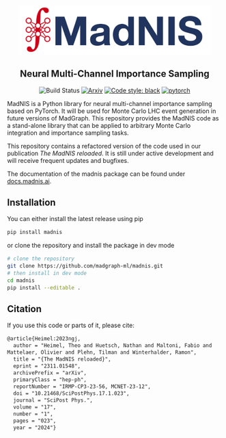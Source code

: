 <p align="center">
  <img src="https://github.com/madgraph-ml/madnis/raw/main/docs/source/_static/logo-light.png" width="450", alt="MadNIS">
</p>

<h2 align="center">Neural Multi-Channel Importance Sampling</h2>

<p align="center">
<img alt="Build Status" src="https://github.com/madgraph-ml/madnis/actions/workflows/CI.yml/badge.svg">
<a href="https://arxiv.org/abs/2311.01548"><img alt="Arxiv" src="https://img.shields.io/badge/arXiv-2311.01548-b31b1b.svg"></a>
<a href="https://github.com/psf/black"><img alt="Code style: black" src="https://img.shields.io/badge/code%20style-black-000000.svg"></a>
<a href="https://pytorch.org"><img alt="pytorch" src="https://img.shields.io/badge/PyTorch-2.0-DC583A.svg?style=flat&logo=pytorch"></a>
</p>

MadNIS is a Python library for neural multi-channel importance sampling based on PyTorch. It will
be used for Monte Carlo LHC event generation in future versions of MadGraph. This repository
provides the MadNIS code as a stand-alone library that can be applied to arbitrary Monte Carlo
integration and importance sampling tasks.

This repository contains a refactored version of the code used in our publication *The MadNIS
reloaded*. It is still under active development and will receive frequent updates and bugfixes.

The documentation of the madnis package can be found under [docs.madnis.ai](https://docs.madnis.ai).

## Installation

You can either install the latest release using pip

```sh
pip install madnis
```

or clone the repository and install the package in dev mode

```sh
# clone the repository
git clone https://github.com/madgraph-ml/madnis.git
# then install in dev mode
cd madnis
pip install --editable .
```

## Citation

If you use this code or parts of it, please cite:

    @article{Heimel:2023ngj,
      author = "Heimel, Theo and Huetsch, Nathan and Maltoni, Fabio and Mattelaer, Olivier and Plehn, Tilman and Winterhalder, Ramon",
      title = "{The MadNIS reloaded}",
      eprint = "2311.01548",
      archivePrefix = "arXiv",
      primaryClass = "hep-ph",
      reportNumber = "IRMP-CP3-23-56, MCNET-23-12",
      doi = "10.21468/SciPostPhys.17.1.023",
      journal = "SciPost Phys.",
      volume = "17",
      number = "1",
      pages = "023",
      year = "2024"}
